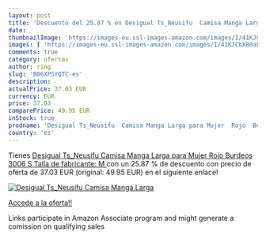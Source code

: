 ```yaml
---
layout: post
title: 'Descuento del 25.87 % en Desigual Ts_Neusifu  Camisa Manga Larga '
date: 
thumbnailImage: 'https://images-eu.ssl-images-amazon.com/images/I/41KJCbX80aL._SL200_.jpg'
images: [ 'https://images-eu.ssl-images-amazon.com/images/I/41KJCbX80aL._SL200_.jpg' ]
comments: true
category: ofertas
author: ring
slug: 'B06XPSYQTC-es'
description:
actualPrice: 37.03 EUR
currency: EUR
price: 37.03
comparePrice: 49.95 EUR
inStock: true
prodname: 'Desigual Ts_Neusifu  Camisa Manga Larga para Mujer  Rojo  Burdeos 3006   S  Talla de fabricante: M '
country: 'es'
---
```


Tienes [Desigual Ts_Neusifu  Camisa Manga Larga para Mujer  Rojo  Burdeos 3006   S  Talla de fabricante: M ](https://www.amazon.es/dp/B06XPSYQTC/?tag=tolees-21) con un 25.87 % de descuento con precio de oferta de 37.03 EUR (original: 49.95 EUR) en el siguiente enlace!

[![Desigual Ts_Neusifu  Camisa Manga Larga ](https://images-eu.ssl-images-amazon.com/images/I/41KJCbX80aL._SL200_.jpg)](https://www.amazon.es/dp/B06XPSYQTC/?tag=tolees-21)

[Accede a la oferta!!](https://www.amazon.es/dp/B06XPSYQTC/?tag=tolees-21)

Links participate in Amazon Associate program and might generate a comission on qualifying sales


